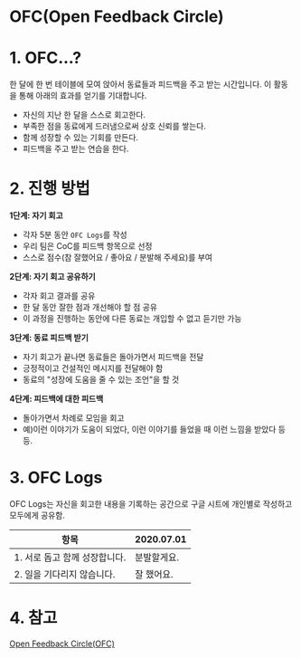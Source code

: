 # OFC(Open Feedback Circle)

# 1. OFC...?

한 달에 한 번 테이블에 모여 앉아서 동료들과 피드백을 주고 받는 시간입니다.
이 활동을 통해 아래의 효과를 얻기를 기대합니다.

- 자신의 지난 한 달을 스스로 회고한다.
- 부족한 점을 동료에게 드러냄으로써 상호 신뢰를 쌓는다.
- 함께 성장할 수 있는 기회를 만든다.
- 피드백을 주고 받는 연습을 한다.



# 2. 진행 방법

**1단계: 자기 회고**

- 각자 5분 동안 `OFC Logs`를 작성
- 우리 팀은 CoC를 피드백 항목으로 선정
- 스스로 점수(참 잘했어요 / 좋아요 / 분발해 주세요)를 부여

**2단계: 자기 회고 공유하기**

- 각자 회고 결과를 공유
- 한 달 동안 잘한 점과 개선해야 할 점 공유
- 이 과정을 진행하는 동안에 다른 동료는 개입할 수 없고 듣기만 가능

**3단계: 동료 피드백 받기**

- 자기 회고가 끝나면 동료들은 돌아가면서 피드백을 전달
- 긍정적이고 건설적인 메시지를 전달해야 함
- 동료의 "성장에 도움을 줄 수 있는 조언"을 할 것

**4단계: 피드백에 대한 피드백**

- 돌아가면서 차례로 모임을 회고
- 예)이런 이야기가 도움이 되었다, 이런 이야기를 들었을 때 이런 느낌을 받았다 등등.



# 3. OFC Logs

OFC Logs는 자신을 회고한 내용을 기록하는 공간으로 구글 시트에 개인별로 작성하고 모두에게 공유함.

| 항목                          | 2020.07.01  |
| ----------------------------- | ----------- |
| 1. 서로 돕고 함께 성장합니다. | 분발할게요. |
| 2. 일을 기다리지 않습니다.    | 잘 했어요.  |



# 4. 참고

[Open Feedback Circle(OFC)](https://medium.com/@padminipyapali/open-feedback-circle-a69601ea5dfd)